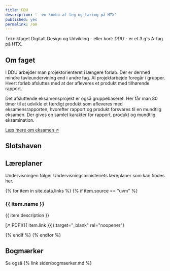 ```yaml
---
title: DDU
description: '- en kombo af leg og læring på HTX'
published: yes
permalink: /om
---
```

Teknikfaget Digitalt Design og Udvikling - eller kort: _DDU_ - er et 3.g's A-fag på HTX.

## Om faget
I DDU arbejder man projektorienteret i længere forløb. Der er dermed mindre tavleundervining end i andre fag. Al projektarbejde foregår i grupper. Hvert forløb afsluttes med at der afleveres et produkt med tilhørende rapport. 

Det afsluttende eksamensprojekt er også gruppebaseret. Her får man 80 timer til at udvikle et færdigt produkt som afleveres med eksamensrapporten, hvorefter rapport og produkt forsvares til en mundtlig eksamen. Der gives en samlet karakter for rapport, produkt og mundtlig eksamination. 

[Læs mere om eksamen ↗️](sider/eksamen.md)

## Slotshaven

## Læreplaner
Undervisningen følger Undervisningsministeriets læreplaner som kan findes her.

{% for item in site.data.links %}
{% if item.source == "uvm" %}

### {{ item.name }}

{{ item.description }}

[↗️ PDF]({{ item.link }}){:target="_blank" rel="noopener"}

{% endif %}
{% endfor %}

## Bogmærker
Se også {% link sider/bogmaerker.md %}